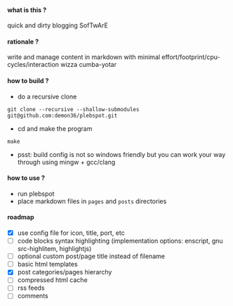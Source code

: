 #### what is this ?
quick and dirty blogging SofTwArE

#### rationale ?
write and manage content in markdown with minimal effort/footprint/cpu-cycles/interaction wizza cumba-yotar

#### how to build ?
- do a recursive clone
```
git clone --recursive --shallow-submodules git@github.com:demon36/plebspot.git
```
- cd and make the program
```
make
```
- psst: build config is not so windows friendly but you can work your way through using mingw + gcc/clang

#### how to use ?
- run plebspot
- place markdown files in `pages` and `posts` directories

#### roadmap
- [x] use config file for icon, title, port, etc
- [ ] code blocks syntax highlighting (implementation options: enscript, gnu src-highlitem, highlightjs)
- [ ] optional custom post/page title instead of filename
- [ ] basic html templates
- [x] post categories/pages hierarchy
- [ ] compressed html cache
- [ ] rss feeds
- [ ] comments
